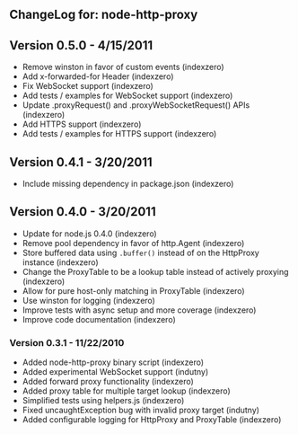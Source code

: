 ## ChangeLog for: node-http-proxy

## Version 0.5.0 - 4/15/2011
- Remove winston in favor of custom events                 (indexzero)
- Add x-forwarded-for Header                               (indexzero)
- Fix WebSocket support                                    (indexzero)
- Add tests / examples for WebSocket support               (indexzero)
- Update .proxyRequest() and .proxyWebSocketRequest() APIs (indexzero)
- Add HTTPS support                                        (indexzero)
- Add tests / examples for HTTPS support                   (indexzero)

## Version 0.4.1 - 3/20/2011
- Include missing dependency in package.json                                  (indexzero)

## Version 0.4.0 - 3/20/2011
- Update for node.js 0.4.0                                                    (indexzero)
- Remove pool dependency in favor of http.Agent                               (indexzero)
- Store buffered data using `.buffer()` instead of on the HttpProxy instance  (indexzero)
- Change the ProxyTable to be a lookup table instead of actively proxying     (indexzero)
- Allow for pure host-only matching in ProxyTable                             (indexzero)
- Use winston for logging                                                     (indexzero)
- Improve tests with async setup and more coverage                            (indexzero)
- Improve code documentation                                                  (indexzero)

### Version 0.3.1 - 11/22/2010
- Added node-http-proxy binary script                      (indexzero)
- Added experimental WebSocket support                     (indutny)
- Added forward proxy functionality                        (indexzero)
- Added proxy table for multiple target lookup             (indexzero)
- Simplified tests using helpers.js                        (indexzero)
- Fixed uncaughtException bug with invalid proxy target    (indutny)
- Added configurable logging for HttpProxy and ProxyTable  (indexzero) 